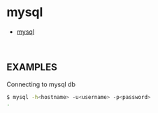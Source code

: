 # mysql

- [mysql](https://dev.mysql.com/doc/refman/8.0/en/mysql.html)

<br>

## EXAMPLES

Connecting to mysql db

```bash
$ mysql -h<hostname> -u<username> -p<password> 
.
```